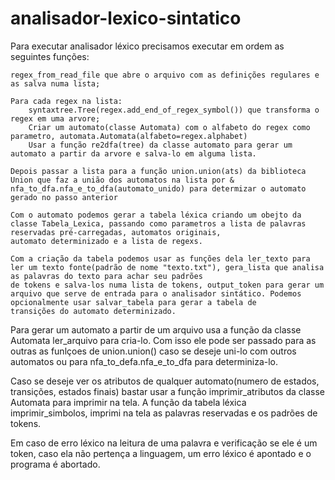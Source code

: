 # analisador-lexico-sintatico

Para executar analisador léxico precisamos executar em ordem as seguintes funções:
	
	regex_from_read_file que abre o arquivo com as definições regulares e as salva numa lista;
	
	Para cada regex na lista:
		syntaxtree.Tree(regex.add_end_of_regex_symbol()) que transforma o regex em uma arvore;
		Criar um automato(classe Automata) com o alfabeto do regex como parametro, automata.Automata(alfabeto=regex.alphabet)
		Usar a função re2dfa(tree) da classe automato para gerar um automato a partir da arvore e salva-lo em alguma lista.
	
	Depois passar a lista para a função union.union(ats) da biblioteca Union que faz a união dos automatos na lista por &
	nfa_to_dfa.nfa_e_to_dfa(automato_unido) para determizar o automato gerado no passo anterior
	
	Com o automato podemos gerar a tabela léxica criando um obejto da classe Tabela_Lexica, passando como parametros a lista de palavras reservadas pré-carregadas, automatos originais, 
	automato determinizado e a lista de regexs.
	
	Com a criação da tabela podemos usar as funções dela ler_texto para ler um texto fonte(padrão de nome "texto.txt"), gera_lista que analisa as palavras do texto para achar seu padrões
	de tokens e salva-los numa lista de tokens, output_token para gerar um arquivo que serve de entrada para o analisador sintático. Podemos opcionalmente usar salvar_tabela para gerar a tabela de
	transições do automato determinizado.
		
Para gerar um automato a partir de um arquivo usa a função da classe Automata ler_arquivo para cria-lo. Com isso ele pode ser passado para as outras as funlçoes de union.union() caso se deseje uni-lo
	com outros automatos ou para nfa_to_defa.nfa_e_to_dfa para determiniza-lo.

Caso se deseje ver os atributos de qualquer automato(numero de estados, transições, estados finais) bastar usar a função imprimir_atributos da classe Automata para imprimir na tela.
A função da tabela léxica imprimir_simbolos, imprimi na tela as palavras reservadas e os padrões de tokens.

Em caso de erro léxico na leitura de uma palavra e verificação se ele é um token, caso ela não pertença a linguagem, um erro léxico é apontado e o programa é abortado.
